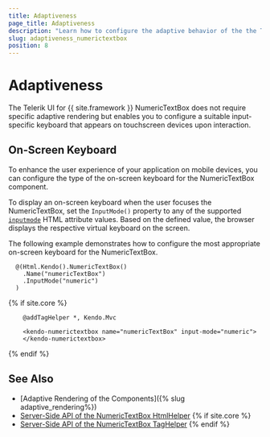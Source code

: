 ```yaml
---
title: Adaptiveness
page_title: Adaptiveness
description: "Learn how to configure the adaptive behavior of the the Telerik UI NumericTextBox component for {{ site.framework }}."
slug: adaptiveness_numerictextbox
position: 8
---
```


# Adaptiveness

The Telerik UI for {{ site.framework }} NumericTextBox does not require specific adaptive rendering but enables you to configure a suitable input-specific keyboard that appears on touchscreen devices upon interaction.

## On-Screen Keyboard

To enhance the user experience of your application on mobile devices, you can configure the type of the on-screen keyboard for the NumericTextBox component.

To display an on-screen keyboard when the user focuses the NumericTextBox, set the `InputMode()` property to any of the supported <a href="https://developer.mozilla.org/en-US/docs/Web/HTML/Global_attributes/inputmode#values" target="_blank">`inputmode`</a> HTML attribute values. Based on the defined value, the browser displays the respective virtual keyboard on the screen.

The following example demonstrates how to configure the most appropriate on-screen keyboard for the NumericTextBox.

```HtmlHelper
  @(Html.Kendo().NumericTextBox()
    .Name("numericTextBox")
    .InputMode("numeric")
  )
```
{% if site.core %}
```TagHelper
    @addTagHelper *, Kendo.Mvc

    <kendo-numerictextbox name="numericTextBox" input-mode="numeric">
    </kendo-numerictextbox>
```
{% endif %}

## See Also

* [Adaptive Rendering of the Components]({% slug adaptive_rendering%})
* [Server-Side API of the NumericTextBox HtmlHelper](/api/numerictextbox)
{% if site.core %}
* [Server-Side API of the NumericTextBox TagHelper](/api/taghelpers/numerictextbox)
{% endif %}
